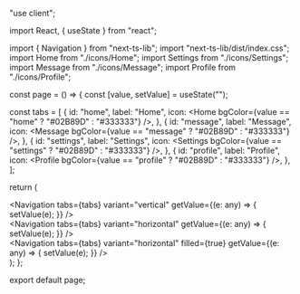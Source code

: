 "use client";

import React, { useState } from "react";

import { Navigation } from "next-ts-lib";
import "next-ts-lib/dist/index.css";
import Home from "./icons/Home";
import Settings from "./icons/Settings";
import Message from "./icons/Message";
import Profile from "./icons/Profile";

const page = () => {
  const [value, setValue] = useState<string>("");

  const tabs = [
    {
      id: "home",
      label: "Home",
      icon: <Home bgColor={value == "home" ? "#02B89D" : "#333333"} />,
    },
    {
      id: "message",
      label: "Message",
      icon: <Message bgColor={value == "message" ? "#02B89D" : "#333333"} />,
    },
    {
      id: "settings",
      label: "Settings",
      icon: <Settings bgColor={value == "settings" ? "#02B89D" : "#333333"} />,
    },
    {
      id: "profile",
      label: "Profile",
      icon: <Profile bgColor={value == "profile" ? "#02B89D" : "#333333"} />,
    },
  ];

  return (
    <div className="flex flex-col w-full p-10">
      <div className="mb-5">
        <Navigation
          tabs={tabs}
          variant="vertical"
          getValue={(e: any) => {
            setValue(e);
          }}
        />
      </div>
      <div className="mb-5">
        <Navigation
          tabs={tabs}
          variant="horizontal"
          getValue={(e: any) => {
            setValue(e);
          }}
        />
      </div>
      <div className="mb-5">
        <Navigation
          tabs={tabs}
          variant="horizontal"
          filled={true}
          getValue={(e: any) => {
            setValue(e);
          }}
        />
      </div>
    </div>
  );
};

export default page;
